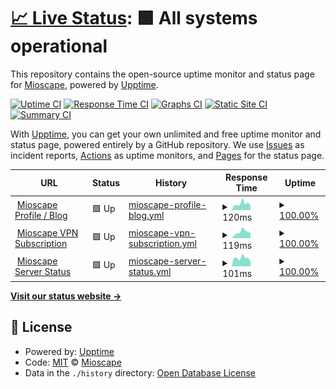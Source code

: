 # [📈 Live Status](https://status.mioscape.my.id): <!--live status--> **🟩 All systems operational**

This repository contains the open-source uptime monitor and status page for [Mioscape](https://mioscape.my.id), powered by [Upptime](https://github.com/upptime/upptime).

[![Uptime CI](https://github.com/mioscape/mioscape-uptime-status/workflows/Uptime%20CI/badge.svg)](https://github.com/mioscape/mioscape-uptime-status/actions?query=workflow%3A%22Uptime+CI%22)
[![Response Time CI](https://github.com/mioscape/mioscape-uptime-status/workflows/Response%20Time%20CI/badge.svg)](https://github.com/mioscape/mioscape-uptime-status/actions?query=workflow%3A%22Response+Time+CI%22)
[![Graphs CI](https://github.com/mioscape/mioscape-uptime-status/workflows/Graphs%20CI/badge.svg)](https://github.com/mioscape/mioscape-uptime-status/actions?query=workflow%3A%22Graphs+CI%22)
[![Static Site CI](https://github.com/mioscape/mioscape-uptime-status/workflows/Static%20Site%20CI/badge.svg)](https://github.com/mioscape/mioscape-uptime-status/actions?query=workflow%3A%22Static+Site+CI%22)
[![Summary CI](https://github.com/mioscape/mioscape-uptime-status/workflows/Summary%20CI/badge.svg)](https://github.com/mioscape/mioscape-uptime-status/actions?query=workflow%3A%22Summary+CI%22)

With [Upptime](https://upptime.js.org), you can get your own unlimited and free uptime monitor and status page, powered entirely by a GitHub repository. We use [Issues](https://github.com/mioscape/mioscape-uptime-status/issues) as incident reports, [Actions](https://github.com/mioscape/mioscape-uptime-status/actions) as uptime monitors, and [Pages](https://status.mioscape.cf) for the status page.

<!--start: status pages-->
<!-- This summary is generated by Upptime (https://github.com/upptime/upptime) -->
<!-- Do not edit this manually, your changes will be overwritten -->
<!-- prettier-ignore -->
| URL | Status | History | Response Time | Uptime |
| --- | ------ | ------- | ------------- | ------ |
| <img alt="" src="https://favicons.githubusercontent.com/mioscape.me" height="13"> [Mioscape Profile / Blog](https://mioscape.me/) | 🟩 Up | [mioscape-profile-blog.yml](https://github.com/mioscape/mioscape-uptime-status/commits/HEAD/history/mioscape-profile-blog.yml) | <details><summary><img alt="Response time graph" src="./graphs/mioscape-profile-blog/response-time-week.png" height="20"> 120ms</summary><br><a href="https://status.mioscape.me/history/mioscape-profile-blog"><img alt="Response time 121" src="https://img.shields.io/endpoint?url=https%3A%2F%2Fraw.githubusercontent.com%2Fmioscape%2Fmioscape-uptime-status%2FHEAD%2Fapi%2Fmioscape-profile-blog%2Fresponse-time.json"></a><br><a href="https://status.mioscape.me/history/mioscape-profile-blog"><img alt="24-hour response time 78" src="https://img.shields.io/endpoint?url=https%3A%2F%2Fraw.githubusercontent.com%2Fmioscape%2Fmioscape-uptime-status%2FHEAD%2Fapi%2Fmioscape-profile-blog%2Fresponse-time-day.json"></a><br><a href="https://status.mioscape.me/history/mioscape-profile-blog"><img alt="7-day response time 120" src="https://img.shields.io/endpoint?url=https%3A%2F%2Fraw.githubusercontent.com%2Fmioscape%2Fmioscape-uptime-status%2FHEAD%2Fapi%2Fmioscape-profile-blog%2Fresponse-time-week.json"></a><br><a href="https://status.mioscape.me/history/mioscape-profile-blog"><img alt="30-day response time 122" src="https://img.shields.io/endpoint?url=https%3A%2F%2Fraw.githubusercontent.com%2Fmioscape%2Fmioscape-uptime-status%2FHEAD%2Fapi%2Fmioscape-profile-blog%2Fresponse-time-month.json"></a><br><a href="https://status.mioscape.me/history/mioscape-profile-blog"><img alt="1-year response time 121" src="https://img.shields.io/endpoint?url=https%3A%2F%2Fraw.githubusercontent.com%2Fmioscape%2Fmioscape-uptime-status%2FHEAD%2Fapi%2Fmioscape-profile-blog%2Fresponse-time-year.json"></a></details> | <details><summary><a href="https://status.mioscape.me/history/mioscape-profile-blog">100.00%</a></summary><a href="https://status.mioscape.me/history/mioscape-profile-blog"><img alt="All-time uptime 100.00%" src="https://img.shields.io/endpoint?url=https%3A%2F%2Fraw.githubusercontent.com%2Fmioscape%2Fmioscape-uptime-status%2FHEAD%2Fapi%2Fmioscape-profile-blog%2Fuptime.json"></a><br><a href="https://status.mioscape.me/history/mioscape-profile-blog"><img alt="24-hour uptime 100.00%" src="https://img.shields.io/endpoint?url=https%3A%2F%2Fraw.githubusercontent.com%2Fmioscape%2Fmioscape-uptime-status%2FHEAD%2Fapi%2Fmioscape-profile-blog%2Fuptime-day.json"></a><br><a href="https://status.mioscape.me/history/mioscape-profile-blog"><img alt="7-day uptime 100.00%" src="https://img.shields.io/endpoint?url=https%3A%2F%2Fraw.githubusercontent.com%2Fmioscape%2Fmioscape-uptime-status%2FHEAD%2Fapi%2Fmioscape-profile-blog%2Fuptime-week.json"></a><br><a href="https://status.mioscape.me/history/mioscape-profile-blog"><img alt="30-day uptime 100.00%" src="https://img.shields.io/endpoint?url=https%3A%2F%2Fraw.githubusercontent.com%2Fmioscape%2Fmioscape-uptime-status%2FHEAD%2Fapi%2Fmioscape-profile-blog%2Fuptime-month.json"></a><br><a href="https://status.mioscape.me/history/mioscape-profile-blog"><img alt="1-year uptime 100.00%" src="https://img.shields.io/endpoint?url=https%3A%2F%2Fraw.githubusercontent.com%2Fmioscape%2Fmioscape-uptime-status%2FHEAD%2Fapi%2Fmioscape-profile-blog%2Fuptime-year.json"></a></details>
| <img alt="" src="https://favicons.githubusercontent.com/subscription.mioscape.me" height="13"> [Mioscape VPN Subscription](https://subscription.mioscape.me/) | 🟩 Up | [mioscape-vpn-subscription.yml](https://github.com/mioscape/mioscape-uptime-status/commits/HEAD/history/mioscape-vpn-subscription.yml) | <details><summary><img alt="Response time graph" src="./graphs/mioscape-vpn-subscription/response-time-week.png" height="20"> 119ms</summary><br><a href="https://status.mioscape.me/history/mioscape-vpn-subscription"><img alt="Response time 162" src="https://img.shields.io/endpoint?url=https%3A%2F%2Fraw.githubusercontent.com%2Fmioscape%2Fmioscape-uptime-status%2FHEAD%2Fapi%2Fmioscape-vpn-subscription%2Fresponse-time.json"></a><br><a href="https://status.mioscape.me/history/mioscape-vpn-subscription"><img alt="24-hour response time 100" src="https://img.shields.io/endpoint?url=https%3A%2F%2Fraw.githubusercontent.com%2Fmioscape%2Fmioscape-uptime-status%2FHEAD%2Fapi%2Fmioscape-vpn-subscription%2Fresponse-time-day.json"></a><br><a href="https://status.mioscape.me/history/mioscape-vpn-subscription"><img alt="7-day response time 119" src="https://img.shields.io/endpoint?url=https%3A%2F%2Fraw.githubusercontent.com%2Fmioscape%2Fmioscape-uptime-status%2FHEAD%2Fapi%2Fmioscape-vpn-subscription%2Fresponse-time-week.json"></a><br><a href="https://status.mioscape.me/history/mioscape-vpn-subscription"><img alt="30-day response time 120" src="https://img.shields.io/endpoint?url=https%3A%2F%2Fraw.githubusercontent.com%2Fmioscape%2Fmioscape-uptime-status%2FHEAD%2Fapi%2Fmioscape-vpn-subscription%2Fresponse-time-month.json"></a><br><a href="https://status.mioscape.me/history/mioscape-vpn-subscription"><img alt="1-year response time 162" src="https://img.shields.io/endpoint?url=https%3A%2F%2Fraw.githubusercontent.com%2Fmioscape%2Fmioscape-uptime-status%2FHEAD%2Fapi%2Fmioscape-vpn-subscription%2Fresponse-time-year.json"></a></details> | <details><summary><a href="https://status.mioscape.me/history/mioscape-vpn-subscription">100.00%</a></summary><a href="https://status.mioscape.me/history/mioscape-vpn-subscription"><img alt="All-time uptime 99.98%" src="https://img.shields.io/endpoint?url=https%3A%2F%2Fraw.githubusercontent.com%2Fmioscape%2Fmioscape-uptime-status%2FHEAD%2Fapi%2Fmioscape-vpn-subscription%2Fuptime.json"></a><br><a href="https://status.mioscape.me/history/mioscape-vpn-subscription"><img alt="24-hour uptime 100.00%" src="https://img.shields.io/endpoint?url=https%3A%2F%2Fraw.githubusercontent.com%2Fmioscape%2Fmioscape-uptime-status%2FHEAD%2Fapi%2Fmioscape-vpn-subscription%2Fuptime-day.json"></a><br><a href="https://status.mioscape.me/history/mioscape-vpn-subscription"><img alt="7-day uptime 100.00%" src="https://img.shields.io/endpoint?url=https%3A%2F%2Fraw.githubusercontent.com%2Fmioscape%2Fmioscape-uptime-status%2FHEAD%2Fapi%2Fmioscape-vpn-subscription%2Fuptime-week.json"></a><br><a href="https://status.mioscape.me/history/mioscape-vpn-subscription"><img alt="30-day uptime 100.00%" src="https://img.shields.io/endpoint?url=https%3A%2F%2Fraw.githubusercontent.com%2Fmioscape%2Fmioscape-uptime-status%2FHEAD%2Fapi%2Fmioscape-vpn-subscription%2Fuptime-month.json"></a><br><a href="https://status.mioscape.me/history/mioscape-vpn-subscription"><img alt="1-year uptime 99.98%" src="https://img.shields.io/endpoint?url=https%3A%2F%2Fraw.githubusercontent.com%2Fmioscape%2Fmioscape-uptime-status%2FHEAD%2Fapi%2Fmioscape-vpn-subscription%2Fuptime-year.json"></a></details>
| <img alt="" src="https://favicons.githubusercontent.com/status.mioscape.me" height="13"> [Mioscape Server Status](https://status.mioscape.me/) | 🟩 Up | [mioscape-server-status.yml](https://github.com/mioscape/mioscape-uptime-status/commits/HEAD/history/mioscape-server-status.yml) | <details><summary><img alt="Response time graph" src="./graphs/mioscape-server-status/response-time-week.png" height="20"> 101ms</summary><br><a href="https://status.mioscape.me/history/mioscape-server-status"><img alt="Response time 130" src="https://img.shields.io/endpoint?url=https%3A%2F%2Fraw.githubusercontent.com%2Fmioscape%2Fmioscape-uptime-status%2FHEAD%2Fapi%2Fmioscape-server-status%2Fresponse-time.json"></a><br><a href="https://status.mioscape.me/history/mioscape-server-status"><img alt="24-hour response time 63" src="https://img.shields.io/endpoint?url=https%3A%2F%2Fraw.githubusercontent.com%2Fmioscape%2Fmioscape-uptime-status%2FHEAD%2Fapi%2Fmioscape-server-status%2Fresponse-time-day.json"></a><br><a href="https://status.mioscape.me/history/mioscape-server-status"><img alt="7-day response time 101" src="https://img.shields.io/endpoint?url=https%3A%2F%2Fraw.githubusercontent.com%2Fmioscape%2Fmioscape-uptime-status%2FHEAD%2Fapi%2Fmioscape-server-status%2Fresponse-time-week.json"></a><br><a href="https://status.mioscape.me/history/mioscape-server-status"><img alt="30-day response time 124" src="https://img.shields.io/endpoint?url=https%3A%2F%2Fraw.githubusercontent.com%2Fmioscape%2Fmioscape-uptime-status%2FHEAD%2Fapi%2Fmioscape-server-status%2Fresponse-time-month.json"></a><br><a href="https://status.mioscape.me/history/mioscape-server-status"><img alt="1-year response time 130" src="https://img.shields.io/endpoint?url=https%3A%2F%2Fraw.githubusercontent.com%2Fmioscape%2Fmioscape-uptime-status%2FHEAD%2Fapi%2Fmioscape-server-status%2Fresponse-time-year.json"></a></details> | <details><summary><a href="https://status.mioscape.me/history/mioscape-server-status">100.00%</a></summary><a href="https://status.mioscape.me/history/mioscape-server-status"><img alt="All-time uptime 99.56%" src="https://img.shields.io/endpoint?url=https%3A%2F%2Fraw.githubusercontent.com%2Fmioscape%2Fmioscape-uptime-status%2FHEAD%2Fapi%2Fmioscape-server-status%2Fuptime.json"></a><br><a href="https://status.mioscape.me/history/mioscape-server-status"><img alt="24-hour uptime 100.00%" src="https://img.shields.io/endpoint?url=https%3A%2F%2Fraw.githubusercontent.com%2Fmioscape%2Fmioscape-uptime-status%2FHEAD%2Fapi%2Fmioscape-server-status%2Fuptime-day.json"></a><br><a href="https://status.mioscape.me/history/mioscape-server-status"><img alt="7-day uptime 100.00%" src="https://img.shields.io/endpoint?url=https%3A%2F%2Fraw.githubusercontent.com%2Fmioscape%2Fmioscape-uptime-status%2FHEAD%2Fapi%2Fmioscape-server-status%2Fuptime-week.json"></a><br><a href="https://status.mioscape.me/history/mioscape-server-status"><img alt="30-day uptime 100.00%" src="https://img.shields.io/endpoint?url=https%3A%2F%2Fraw.githubusercontent.com%2Fmioscape%2Fmioscape-uptime-status%2FHEAD%2Fapi%2Fmioscape-server-status%2Fuptime-month.json"></a><br><a href="https://status.mioscape.me/history/mioscape-server-status"><img alt="1-year uptime 99.56%" src="https://img.shields.io/endpoint?url=https%3A%2F%2Fraw.githubusercontent.com%2Fmioscape%2Fmioscape-uptime-status%2FHEAD%2Fapi%2Fmioscape-server-status%2Fuptime-year.json"></a></details>

<!--end: status pages-->

[**Visit our status website →**](https://status.mioscape.my.id)

## 📄 License

- Powered by: [Upptime](https://github.com/upptime/upptime)
- Code: [MIT](./LICENSE) © [Mioscape](https://mioscape.my.id)
- Data in the `./history` directory: [Open Database License](https://opendatacommons.org/licenses/odbl/1-0/)
